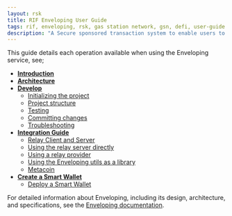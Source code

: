 ```yaml
---
layout: rsk
title: RIF Enveloping User Guide
tags: rif, enveloping, rsk, gas station network, gsn, defi, user-guide
description: "A Secure sponsored transaction system to enable users to pay fees using ERC-20 tokens."
---
```


This guide details each operation available when using the Enveloping service, see;

- [**Introduction**](/rif/enveloping/intro/)
- [**Architecture**](/rif/enveloping/architecture/)
- [**Develop**](/guides/rif-enveloping/develop/)
    - [Initializing the project](/guides/rif-enveloping/develop/#initializing-the-project)
    - [Project structure](/guides/rif-enveloping/develop/#project-structure)
    - [Testing](/guides/rif-enveloping/develop/#testing)
    - [Committing changes](/guides/rif-enveloping/develop/#committing-changes)
    - [Troubleshooting](/guides/rif-enveloping/develop/#troubleshooting)
- [**Integration Guide**](/guides/rif-enveloping/integrate/)
    - [Relay Client and Server](/guides/rif-enveloping/integrate/#relay-client-and-server)
    - [Using the relay server directly](/guides/rif-enveloping/integrate/#using-the-relay-server-directly)
    - [Using a relay provider](/guides/rif-enveloping/integrate/#using-a-relay-provider)
    - [Using the Enveloping utils as a library](/guides/rif-enveloping/integrate/#using-the-enveloping-utils-as-a-library)
    - [Metacoin](/guides/rif-enveloping/integrate/#metacoin)
- [**Create a Smart Wallet**](/guides/rif-enveloping/create-smart-wallet/)
    - [Deploy a Smart Wallet](/guides/rif-enveloping/create-smart-wallet/#deploy-a-smart-wallet)

For detailed information about Enveloping, including
its design, architecture, and specifications, see the
[Enveloping documentation](/rif/enveloping/).
